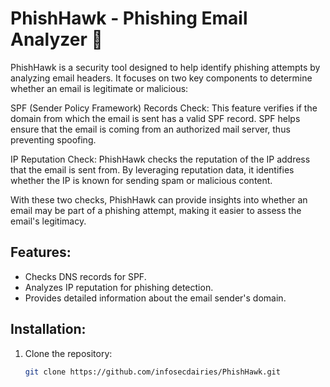 # PhishHawk - Phishing Email Analyzer 🦅

PhishHawk is a security tool designed to help identify phishing attempts by analyzing email headers. It focuses on two key components to determine whether an email is legitimate or malicious:

SPF (Sender Policy Framework) Records Check:
This feature verifies if the domain from which the email is sent has a valid SPF record. SPF helps ensure that the email is coming from an authorized mail server, thus preventing spoofing.

IP Reputation Check:
PhishHawk checks the reputation of the IP address that the email is sent from. By leveraging reputation data, it identifies whether the IP is known for sending spam or malicious content.

With these two checks, PhishHawk can provide insights into whether an email may be part of a phishing attempt, making it easier to assess the email's legitimacy. 

## Features:
- Checks DNS records for SPF.
- Analyzes IP reputation for phishing detection.
- Provides detailed information about the email sender's domain.

## Installation:
1. Clone the repository:
   ```bash
   git clone https://github.com/infosecdairies/PhishHawk.git
